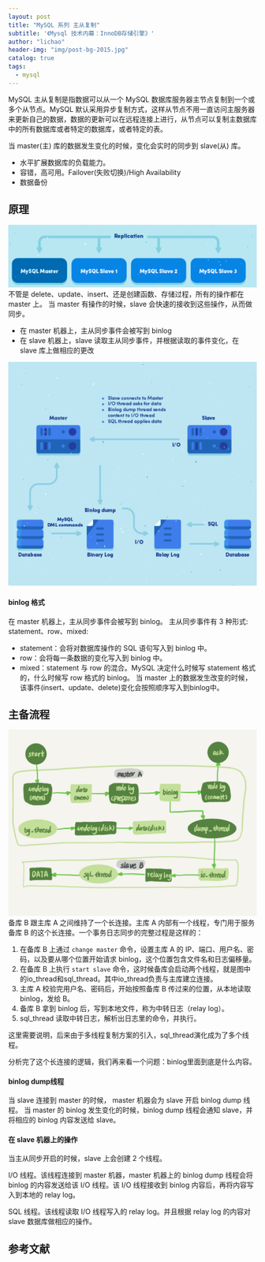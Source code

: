 ```yaml
---
layout: post
title: "MySQL 系列 主从复制"
subtitle: '《Mysql 技术内幕：InnoDB存储引擎》'
author: "lichao"
header-img: "img/post-bg-2015.jpg"
catalog: true
tags:
  - mysql
---
```


MySQL 主从复制是指数据可以从一个 MySQL 数据库服务器主节点复制到一个或多个从节点。MySQL 默认采用异步复制方式，这样从节点不用一直访问主服务器来更新自己的数据，数据的更新可以在远程连接上进行，从节点可以复制主数据库中的所有数据库或者特定的数据库，或者特定的表。

当 master(主) 库的数据发生变化的时候，变化会实时的同步到 slave(从) 库。

* 水平扩展数据库的负载能力。
* 容错，高可用。Failover(失败切换)/High Availability
* 数据备份

## 原理
![存储概览](/img/mysql/17.png)
不管是 delete、update、insert、还是创建函数、存储过程，所有的操作都在 master 上。
当 master 有操作的时候，slave 会快速的接收到这些操作，从而做同步。

* 在 master 机器上，主从同步事件会被写到 binlog
* 在 slave 机器上，slave 读取主从同步事件，并根据读取的事件变化，在 slave 库上做相应的更改

![存储概览](/img/mysql/18.png)

#### binlog 格式
在 master 机器上，主从同步事件会被写到 binlog。 主从同步事件有 3 种形式: statement、row、mixed:
* statement：会将对数据库操作的 SQL 语句写入到 binlog 中。
* row：会将每一条数据的变化写入到 binlog 中。
* mixed：statement 与 row 的混合。MySQL 决定什么时候写 statement 格式的，什么时候写 row 格式的 binlog。
当 master 上的数据发生改变的时候，该事件(insert、update、delete)变化会按照顺序写入到binlog中。
## 主备流程
![主备流程图](/img/mysql/主备流程图.png)
备库 B 跟主库 A 之间维持了一个长连接。主库 A 内部有一个线程，专门用于服务备库 B 的这个长连接。一个事务日志同步的完整过程是这样的：
1. 在备库 B 上通过 ```change master``` 命令，设置主库 A 的 IP、端口、用户名、密码，以及要从哪个位置开始请求 binlog，这个位置包含文件名和日志偏移量。
2. 在备库 B 上执行 ```start slave``` 命令，这时候备库会启动两个线程，就是图中的io_thread和sql_thread。其中io_thread负责与主库建立连接。
3. 主库 A 校验完用户名、密码后，开始按照备库 B 传过来的位置，从本地读取 binlog，发给 B。
4. 备库 B 拿到 binlog 后，写到本地文件，称为中转日志（relay log）。
5. sql_thread 读取中转日志，解析出日志里的命令，并执行。

这里需要说明，后来由于多线程复制方案的引入，sql_thread演化成为了多个线程。

分析完了这个长连接的逻辑，我们再来看一个问题：binlog里面到底是什么内容。
#### binlog dump线程
当 slave 连接到 master 的时候， master 机器会为 slave 开启 binlog dump 线程。
当 master 的 binlog 发生变化的时候，binlog dump 线程会通知 slave，并将相应的 binlog 内容发送给 slave。

#### 在 slave 机器上的操作

当主从同步开启的时候，slave 上会创建 2 个线程。

I/O 线程。该线程连接到 master 机器，master 机器上的 binlog dump 线程会将 binlog 的内容发送给该 I/O 线程。该 I/O 线程接收到 binlog 内容后，再将内容写入到本地的 relay log。

SQL 线程。该线程读取 I/O 线程写入的 relay log。并且根据 relay log 的内容对 slave 数据库做相应的操作。

## 参考文献
